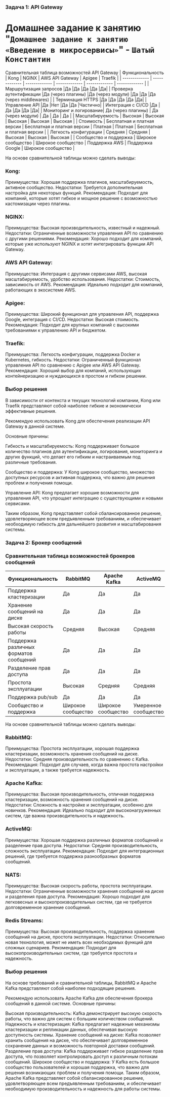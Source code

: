 ### Задача 1: API Gateway

# Домашнее задание к занятию "`Домашнее задание к занятию «Введение в микросервисы»`" - `Шатый Константин`

Сравнительная таблица возможностей API Gateway
| Функциональность | Kong | NGINX | AWS API Gateway | Apigee | Traefik |
| ------------- | ------------- | ------------- | ------------- | ------------- | ------------- |
| Маршрутизация запросов	|Да	|Да	|Да	|Да	|Да|
| Проверка аутентификации	|Да (через плагины)	|Да (через модули)	|Да	|Да	|Да (через middlewares) |
| Терминация HTTPS	|Да	|Да	|Да	|Да	|Да|
| Управление API	|Да	|Нет	|Да	|Да	|Частично|
| Интеграция с CI/CD	|Да	|Да	|Да	|Да	|Да|
| Мониторинг и логирование|	Да (через плагины)	| Да (через модули)	| Да	| Да	| Да |
| Масштабируемость	| Высокая	| Высокая	| Высокая	| Высокая	| Высокая |
| Стоимость	| Бесплатная и платная версии	| Бесплатная и платная версии	| Платная	| Платная	| Бесплатная и платная версии |
| Легкость конфигурации	| Средняя	| Средняя	| Высокая	| Высокая	| Высокая |
| Сообщество и поддержка	| Широкое сообщество	| Широкое сообщество	| Поддержка AWS	| Поддержка Google	| Широкое сообщество |

На основе сравнительной таблицы можно сделать выводы:

### Kong:

Преимущества: Хорошая поддержка плагинов, масштабируемость, активное сообщество.
Недостатки: Требуется дополнительная настройка для некоторых функций.
Рекомендация: Подходит для компаний, которые хотят гибкое и мощное решение с возможностью кастомизации через плагины.

### NGINX:

Преимущества: Высокая производительность, известный и надежный.
Недостатки: Ограниченные возможности управления API по сравнению с другими решениями.
Рекомендация: Хорошо подходит для компаний, которые уже используют NGINX и хотят интегрировать функции API Gateway.

### AWS API Gateway:

Преимущества: Интеграция с другими сервисами AWS, высокая масштабируемость, удобство использования.
Недостатки: Стоимость, зависимость от AWS.
Рекомендация: Идеально подходит для компаний, работающих в экосистеме AWS.

### Apigee:

Преимущества: Широкий функционал для управления API, поддержка Google, интеграция с CI/CD.
Недостатки: Высокая стоимость.
Рекомендация: Подходит для крупных компаний с высокими требованиями к управлению API и бюджетом.

### Traefik:

Преимущества: Легкость конфигурации, поддержка Docker и Kubernetes, гибкость.
Недостатки: Ограниченный функционал управления API по сравнению с Apigee или AWS API Gateway.
Рекомендация: Хороший выбор для компаний, использующих контейнеризацию и нуждающихся в простом и гибком решении.


### Выбор решения

В зависимости от контекста и текущих технологий компании, Kong или Traefik представляют собой наиболее гибкие и экономически эффективные решения.

Рекомендую использовать Kong для обеспечения реализации API Gateway в данной системе.

Основные причины:

Гибкость и масштабируемость: Kong поддерживает большое количество плагинов для аутентификации, логирования, мониторинга и других функций, что делает его гибким и настраиваемым под различные требования.

Сообщество и поддержка: У Kong широкое сообщество, множество доступных ресурсов и активная поддержка, что важно для решения проблем и получения помощи.

Управление API: Kong предлагает хорошие возможности для управления API, что упрощает интеграцию с существующими и новыми сервисами.

Таким образом, Kong представляет собой сбалансированное решение, удовлетворяющее всем предъявленным требованиям, и обеспечивает необходимую гибкость для дальнейшего развития и масштабирования системы.


### Задача 2: Брокер сообщений

### Сравнительная таблица возможностей брокеров сообщений

|Функциональность	|RabbitMQ	|Apache Kafka	|ActiveMQ	|NATS	|Redis Streams|
| ------------- | ------------- | ------------- | ------------- | ------------- | ------------- |
|Поддержка кластеризации	|Да	|Да	|Да	|Да	|Да|
|Хранение сообщений на диске	|Да	|Да	|Да	|Нет	|Да|
|Высокая скорость работы	|Средняя	|Высокая	|Средняя	|Высокая	|Высокая|
|Поддержка различных форматов сообщений	|Да	|Да	|Да	|Да	|Да|
|Разделение прав доступа	|Да	|Да	|Да	|Ограниченно	|Да|
|Простота эксплуатации	|Высокая	|Средняя	|Средняя	|Высокая	|Высокая|
|Поддержка pub/sub	|Да	|Да	|Да	|Да	|Да|
|Сообщество и поддержка	|Широкое сообщество	|Широкое сообщество	|Умеренное сообщество	|Развивающееся сообщество	|Широкое сообщество|



На основе сравнительной таблицы можно сделать выводы:

### RabbitMQ:

Преимущества: Простота эксплуатации, хорошая поддержка кластеризации, возможность хранения сообщений на диске.
Недостатки: Средняя производительность по сравнению с Kafka.
Рекомендация: Подходит для случаев, когда важна простота настройки и эксплуатации, а также требуется надежность.

### Apache Kafka:

Преимущества: Высокая производительность, отличная поддержка кластеризации, возможность хранения сообщений на диске.
Недостатки: Сложность в настройке и эксплуатации, особенно для новичков.
Рекомендация: Идеально подходит для высоконагруженных систем, где важна производительность и надежность.

### ActiveMQ:

Преимущества: Хорошая поддержка различных форматов сообщений и разделение прав доступа.
Недостатки: Средняя производительность, сложность эксплуатации.
Рекомендация: Подходит для интеграционных решений, где требуется поддержка разнообразных форматов сообщений.

### NATS:

Преимущества: Высокая скорость работы, простота эксплуатации.
Недостатки: Ограниченные возможности хранения сообщений на диске и разделения прав доступа.
Рекомендация: Хорошо подходит для легковесных и высокопроизводительных систем, где не требуется долговременное хранение сообщений.

### Redis Streams:

Преимущества: Высокая производительность, поддержка хранения сообщений на диске, простота эксплуатации.
Недостатки: Относительно новая технология, может не иметь всех необходимых функций для сложных сценариев.
Рекомендация: Подходит для высокопроизводительных систем, где требуется простота и надежность.


### Выбор решения

На основе требований и сравнительной таблицы, RabbitMQ и Apache Kafka представляют собой наиболее подходящие решения.

Рекомендую использовать Apache Kafka для обеспечения брокера сообщений в данной системе. Основные причины:

Высокая производительность: Kafka демонстрирует высокую скорость работы, что важно для систем с большим количеством сообщений.
Надежность и кластеризация: Kafka предлагает надежные механизмы кластеризации и репликации данных, обеспечивая высокую доступность системы.
Хранение сообщений на диске: Kafka позволяет хранить сообщения на диске, что обеспечивает долговременное сохранение данных и возможность повторной доставки сообщений.
Разделение прав доступа: Kafka поддерживает гибкое разделение прав доступа, что позволяет контролировать доступ к различным потокам сообщений.
Широкое сообщество и поддержка: У Kafka есть большое сообщество пользователей и хорошая поддержка, что важно для решения возникающих проблем и получения помощи.
Таким образом, Apache Kafka представляет собой сбалансированное решение, удовлетворяющее всем предъявленным требованиям, и обеспечивает необходимую производительность и надежность для работы системы.

